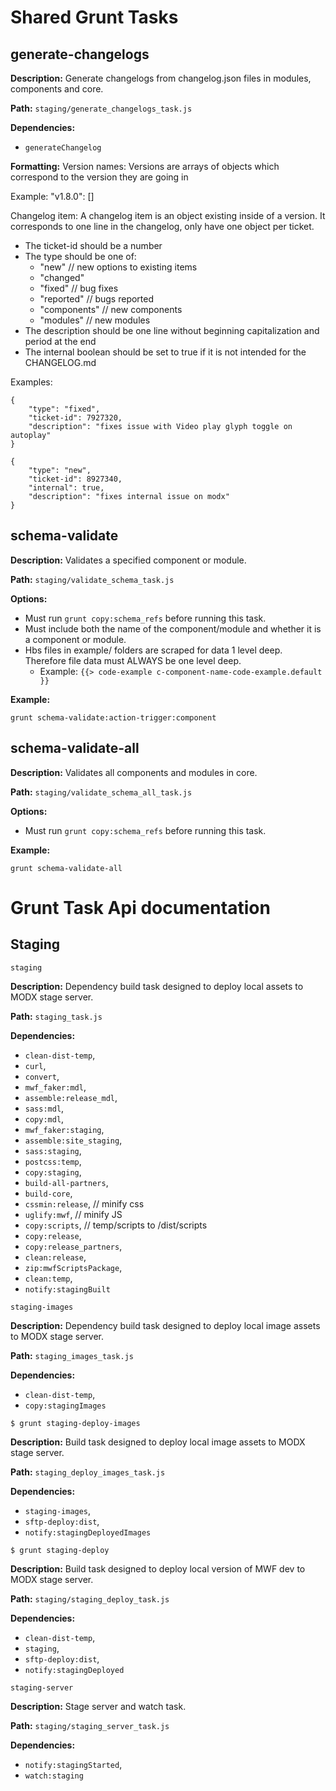 # Shared Grunt Tasks
## generate-changelogs

__Description:__ Generate changelogs from changelog.json files in modules, components and core.

__Path:__ `staging/generate_changelogs_task.js`

__Dependencies:__

* `generateChangelog`

__Formatting:__
Version names:
Versions are arrays of objects which correspond to the version they are going in

Example: "v1.8.0": []

Changelog item:
A changelog item is an object existing inside of a version.
It corresponds to one line in the changelog, only have one object per ticket.

- The ticket-id should be a number
- The type should be one of:
    - "new" // new options to existing items
    - "changed"
    - "fixed" // bug fixes
    - "reported" // bugs reported
    - "components" // new components
    - "modules" // new modules
- The description should be one line without beginning capitalization and period at the end
- The internal boolean should be set to true if it is not intended for the CHANGELOG.md

Examples:

```
{
    "type": "fixed",
    "ticket-id": 7927320,
    "description": "fixes issue with Video play glyph toggle on autoplay"
}
```

```
{
    "type": "new",
    "ticket-id": 8927340,
    "internal": true,
    "description": "fixes internal issue on modx"
}
```

## schema-validate

__Description:__ Validates a specified component or module.

__Path:__ `staging/validate_schema_task.js`

__Options:__

* Must run `grunt copy:schema_refs` before running this task.
* Must include both the name of the component/module and whether it is a component or module.
* Hbs files in example/ folders are scraped for data 1 level deep. Therefore file data must ALWAYS be one level deep.
    - Example: `{{> code-example c-component-name-code-example.default }}`

__Example:__

`grunt schema-validate:action-trigger:component`

## schema-validate-all

__Description:__ Validates all components and modules in core.

__Path:__ `staging/validate_schema_all_task.js`

__Options:__

* Must run `grunt copy:schema_refs` before running this task.

__Example:__

`grunt schema-validate-all`

# Grunt Task Api documentation

## Staging

```
staging
```

__Description:__ Dependency build task designed to deploy local assets to MODX stage server. 

__Path:__ `staging_task.js`

__Dependencies:__

* `clean-dist-temp`,
* `curl`,
* `convert`,
* `mwf_faker:mdl`,
* `assemble:release_mdl`,
* `sass:mdl`,
* `copy:mdl`,
* `mwf_faker:staging`,
* `assemble:site_staging`,
* `sass:staging`,
* `postcss:temp`,
* `copy:staging`,
* `build-all-partners`,
* `build-core`,
* `cssmin:release`,   // minify css
* `uglify:mwf`,       // minify JS
* `copy:scripts`,     // temp/scripts to /dist/scripts
* `copy:release`, 
* `copy:release_partners`,
* `clean:release`,
* `zip:mwfScriptsPackage`,
* `clean:temp`,
* `notify:stagingBuilt`

```
staging-images
```

__Description:__ Dependency build task designed to deploy local image assets to MODX stage server. 

__Path:__ `staging_images_task.js`

__Dependencies:__

* `clean-dist-temp`,
* `copy:stagingImages`

```
$ grunt staging-deploy-images
```

__Description:__ Build task designed to deploy local image assets to MODX stage server. 

__Path:__ `staging_deploy_images_task.js`

__Dependencies:__

* `staging-images`,
* `sftp-deploy:dist`,
* `notify:stagingDeployedImages`

```
$ grunt staging-deploy
```

__Description:__ Build task designed to deploy local version of MWF dev to MODX stage server. 

__Path:__ `staging/staging_deploy_task.js`

__Dependencies:__

* `clean-dist-temp`,
* `staging`,
* `sftp-deploy:dist`,
* `notify:stagingDeployed`

```
staging-server
```

__Description:__ Stage server and watch task. 

__Path:__ `staging/staging_server_task.js`

__Dependencies:__

* `notify:stagingStarted`,
* `watch:staging`